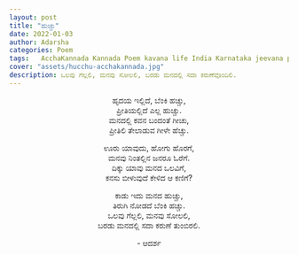 ```yaml
---
layout: post
title: "ಹುಚ್ಚು"
date: 2022-01-03
author: Adarsha
categories: Poem
tags:	AcchaKannada Kannada Poem kavana life India Karnataka jeevana philosophy heart manassu gellu win
cover: "assets/hucchu-acchakannada.jpg"
description: ಒಲವು ಗೆಲ್ಲಲಿ, ಮನವು ಸೋಲಲಿ, ಬರಡು ಮನದಲ್ಲಿ ಸದಾ ಕರುಣೆವೊಂದಿಲಿ.
---
```


<p align ="center"> ಹೃದಯ ಇಲ್ಲಿದೆ, ಬೆಂಕಿ ಹಚ್ಚು, <br>
ಪ್ರೀತಿಯಲ್ಲಿದೆ ಎಲ್ಲ ಹುಚ್ಚು. <br>
ಮನದಲ್ಲಿ ಕವನ ಬಂದಂತೆ ಗೀಚು, <br>
ಪ್ರೀತಿಲಿ ತೇಲಾಡುವ ಗೀಳೇ ಹೆಚ್ಚು. </p>

<p align ="center"> ಊರು ಯಾವುದು, ಹೋಗು ಹೊರಗೆ, <br>
ಮನವು ನಿಂತಲ್ಲಿನ ಜನರೂ ಓರೆಗೆ. <br>
ದಿಕ್ಕು ಯಾವು ಮನದ ಒಲವಿಗೆ, <br>
ಕನಸು ಬೀಳುವುದೆ ಕೇಳಿದ ಆ ಕಣಿಗೆ? </p>

<p align ="center"> ಕಾಡು  ಇದು ಮನದ ಹುಚ್ಚು, <br>
ತಿರುಗಿ ನೋಡದೆ ಬೆಂಕಿ ಹಚ್ಚು. <br>
ಒಲವು ಗೆಲ್ಲಲಿ, ಮನವು ಸೋಲಲಿ, <br>
ಬರಡು ಮನದಲ್ಲಿ ಸದಾ ಕರುಣೆ ತುಂಬಿರಲಿ. </p>

<p align ="center"> - ಆದರ್ಶ</p>
